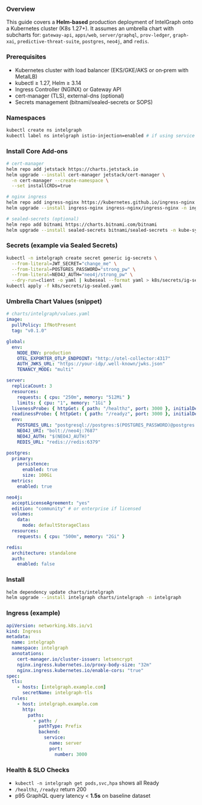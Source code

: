 ### Overview

This guide covers a **Helm‑based** production deployment of IntelGraph onto a Kubernetes cluster (K8s 1.27+). It assumes an umbrella chart with subcharts for: `gateway-api`, `apps/web`, `server/graphql`, `prov-ledger`, `graph-xai`, `predictive-threat-suite`, `postgres`, `neo4j`, and `redis`.

### Prerequisites

* Kubernetes cluster with load balancer (EKS/GKE/AKS or on‑prem with MetalLB)
* kubectl ≥ 1.27, Helm ≥ 3.14
* Ingress Controller (NGINX) or Gateway API
* cert-manager (TLS), external-dns (optional)
* Secrets management (bitnami/sealed-secrets or SOPS)

### Namespaces

```bash
kubectl create ns intelgraph
kubectl label ns intelgraph istio-injection=enabled # if using service mesh (optional)
```

### Install Core Add‑ons

```bash
# cert-manager
helm repo add jetstack https://charts.jetstack.io
helm upgrade --install cert-manager jetstack/cert-manager \
  -n cert-manager --create-namespace \
  --set installCRDs=true

# nginx ingress
helm repo add ingress-nginx https://kubernetes.github.io/ingress-nginx
helm upgrade --install ingress-nginx ingress-nginx/ingress-nginx -n ingress-nginx --create-namespace

# sealed-secrets (optional)
helm repo add bitnami https://charts.bitnami.com/bitnami
helm upgrade --install sealed-secrets bitnami/sealed-secrets -n kube-system
```

### Secrets (example via Sealed Secrets)

```bash
kubectl -n intelgraph create secret generic ig-secrets \
  --from-literal=JWT_SECRET="change_me" \
  --from-literal=POSTGRES_PASSWORD="strong_pw" \
  --from-literal=NEO4J_AUTH="neo4j/strong_pw" \
  --dry-run=client -o yaml | kubeseal --format yaml > k8s/secrets/ig-sealed.yaml
kubectl apply -f k8s/secrets/ig-sealed.yaml
```

### Umbrella Chart Values (snippet)

```yaml
# charts/intelgraph/values.yaml
image:
  pullPolicy: IfNotPresent
  tag: "v0.1.0"

global:
  env:
    NODE_ENV: production
    OTEL_EXPORTER_OTLP_ENDPOINT: "http://otel-collector:4317"
    AUTH_JWKS_URL: "https://your-idp/.well-known/jwks.json"
    TENANCY_MODE: "multi"

server:
  replicaCount: 3
  resources:
    requests: { cpu: "250m", memory: "512Mi" }
    limits: { cpu: "1", memory: "1Gi" }
  livenessProbe: { httpGet: { path: "/healthz", port: 3000 }, initialDelaySeconds: 20 }
  readinessProbe: { httpGet: { path: "/readyz", port: 3000 }, initialDelaySeconds: 10 }
  env:
    POSTGRES_URL: "postgresql://postgres:$(POSTGRES_PASSWORD)@postgres:5432/ig"
    NEO4J_URI: "bolt://neo4j:7687"
    NEO4J_AUTH: "$(NEO4J_AUTH)"
    REDIS_URL: "redis://redis:6379"

postgres:
  primary:
    persistence:
      enabled: true
      size: 100Gi
  metrics:
    enabled: true

neo4j:
  acceptLicenseAgreement: "yes"
  edition: "community" # or enterprise if licensed
  volumes:
    data:
      mode: defaultStorageClass
  resources:
    requests: { cpu: "500m", memory: "2Gi" }

redis:
  architecture: standalone
  auth:
    enabled: false
```

### Install

```bash
helm dependency update charts/intelgraph
helm upgrade --install intelgraph charts/intelgraph -n intelgraph
```

### Ingress (example)

```yaml
apiVersion: networking.k8s.io/v1
kind: Ingress
metadata:
  name: intelgraph
  namespace: intelgraph
  annotations:
    cert-manager.io/cluster-issuer: letsencrypt
    nginx.ingress.kubernetes.io/proxy-body-size: "32m"
    nginx.ingress.kubernetes.io/enable-cors: "true"
spec:
  tls:
    - hosts: [intelgraph.example.com]
      secretName: intelgraph-tls
  rules:
    - host: intelgraph.example.com
      http:
        paths:
          - path: /
            pathType: Prefix
            backend:
              service:
                name: server
                port:
                  number: 3000
```

### Health & SLO Checks

* `kubectl -n intelgraph get pods,svc,hpa` shows all Ready
* `/healthz`, `/readyz` return 200
* p95 GraphQL query latency < **1.5s** on baseline dataset
